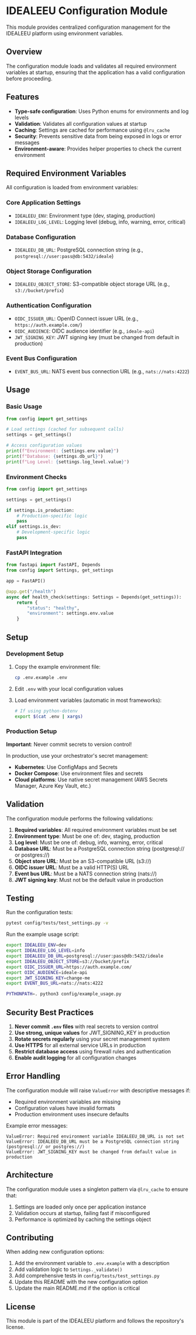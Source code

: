 # IDEALEEU Configuration Module

This module provides centralized configuration management for the IDEALEEU platform using environment variables.

## Overview

The configuration module loads and validates all required environment variables at startup, ensuring that the application has a valid configuration before proceeding.

## Features

- **Type-safe configuration**: Uses Python enums for environments and log levels
- **Validation**: Validates all configuration values at startup
- **Caching**: Settings are cached for performance using `@lru_cache`
- **Security**: Prevents sensitive data from being exposed in logs or error messages
- **Environment-aware**: Provides helper properties to check the current environment

## Required Environment Variables

All configuration is loaded from environment variables:

### Core Application Settings

- `IDEALEEU_ENV`: Environment type (dev, staging, production)
- `IDEALEEU_LOG_LEVEL`: Logging level (debug, info, warning, error, critical)

### Database Configuration

- `IDEALEEU_DB_URL`: PostgreSQL connection string (e.g., `postgresql://user:pass@db:5432/ideale`)

### Object Storage Configuration

- `IDEALEEU_OBJECT_STORE`: S3-compatible object storage URL (e.g., `s3://bucket/prefix`)

### Authentication Configuration

- `OIDC_ISSUER_URL`: OpenID Connect issuer URL (e.g., `https://auth.example.com/`)
- `OIDC_AUDIENCE`: OIDC audience identifier (e.g., `ideale-api`)
- `JWT_SIGNING_KEY`: JWT signing key (must be changed from default in production)

### Event Bus Configuration

- `EVENT_BUS_URL`: NATS event bus connection URL (e.g., `nats://nats:4222`)

## Usage

### Basic Usage

```python
from config import get_settings

# Load settings (cached for subsequent calls)
settings = get_settings()

# Access configuration values
print(f"Environment: {settings.env.value}")
print(f"Database: {settings.db_url}")
print(f"Log Level: {settings.log_level.value}")
```

### Environment Checks

```python
from config import get_settings

settings = get_settings()

if settings.is_production:
    # Production-specific logic
    pass
elif settings.is_dev:
    # Development-specific logic
    pass
```

### FastAPI Integration

```python
from fastapi import FastAPI, Depends
from config import Settings, get_settings

app = FastAPI()

@app.get("/health")
async def health_check(settings: Settings = Depends(get_settings)):
    return {
        "status": "healthy",
        "environment": settings.env.value
    }
```

## Setup

### Development Setup

1. Copy the example environment file:
   ```bash
   cp .env.example .env
   ```

2. Edit `.env` with your local configuration values

3. Load environment variables (automatic in most frameworks):
   ```bash
   # If using python-dotenv
   export $(cat .env | xargs)
   ```

### Production Setup

**Important**: Never commit secrets to version control!

In production, use your orchestrator's secret management:

- **Kubernetes**: Use ConfigMaps and Secrets
- **Docker Compose**: Use environment files and secrets
- **Cloud platforms**: Use native secret management (AWS Secrets Manager, Azure Key Vault, etc.)

## Validation

The configuration module performs the following validations:

1. **Required variables**: All required environment variables must be set
2. **Environment type**: Must be one of: dev, staging, production
3. **Log level**: Must be one of: debug, info, warning, error, critical
4. **Database URL**: Must be a PostgreSQL connection string (postgresql:// or postgres://)
5. **Object store URL**: Must be an S3-compatible URL (s3://)
6. **OIDC issuer URL**: Must be a valid HTTP(S) URL
7. **Event bus URL**: Must be a NATS connection string (nats://)
8. **JWT signing key**: Must not be the default value in production

## Testing

Run the configuration tests:

```bash
pytest config/tests/test_settings.py -v
```

Run the example usage script:

```bash
export IDEALEEU_ENV=dev
export IDEALEEU_LOG_LEVEL=info
export IDEALEEU_DB_URL=postgresql://user:pass@db:5432/ideale
export IDEALEEU_OBJECT_STORE=s3://bucket/prefix
export OIDC_ISSUER_URL=https://auth.example.com/
export OIDC_AUDIENCE=ideale-api
export JWT_SIGNING_KEY=change-me
export EVENT_BUS_URL=nats://nats:4222

PYTHONPATH=. python3 config/example_usage.py
```

## Security Best Practices

1. **Never commit `.env` files** with real secrets to version control
2. **Use strong, unique values** for JWT_SIGNING_KEY in production
3. **Rotate secrets regularly** using your secret management system
4. **Use HTTPS** for all external service URLs in production
5. **Restrict database access** using firewall rules and authentication
6. **Enable audit logging** for all configuration changes

## Error Handling

The configuration module will raise `ValueError` with descriptive messages if:

- Required environment variables are missing
- Configuration values have invalid formats
- Production environment uses insecure defaults

Example error messages:

```
ValueError: Required environment variable IDEALEEU_DB_URL is not set
ValueError: IDEALEEU_DB_URL must be a PostgreSQL connection string (postgresql:// or postgres://)
ValueError: JWT_SIGNING_KEY must be changed from default value in production
```

## Architecture

The configuration module uses a singleton pattern via `@lru_cache` to ensure that:

1. Settings are loaded only once per application instance
2. Validation occurs at startup, failing fast if misconfigured
3. Performance is optimized by caching the settings object

## Contributing

When adding new configuration options:

1. Add the environment variable to `.env.example` with a description
2. Add validation logic to `Settings._validate()`
3. Add comprehensive tests in `config/tests/test_settings.py`
4. Update this README with the new configuration option
5. Update the main README.md if the option is critical

## License

This module is part of the IDEALEEU platform and follows the repository's license.
